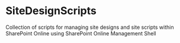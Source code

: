 # SiteDesignScripts
Collection of scripts for managing site designs and site scripts within SharePoint Online using SharePoint Online Management Shell
